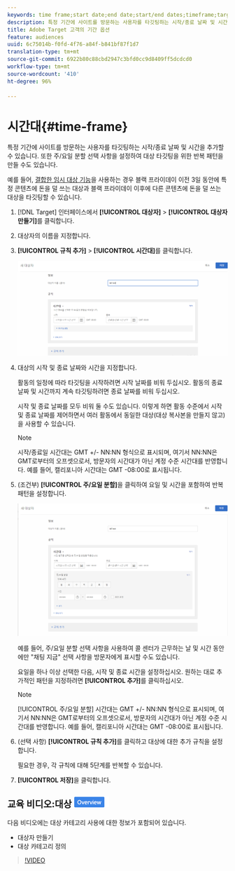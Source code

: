 ```yaml
---
keywords: time frame;start date;end date;start/end dates;timeframe;target schedule;week parting;day parting;parting
description: 특정 기간에 사이트를 방문하는 사용자를 타깃팅하는 시작/종료 날짜 및 시간을 추가할 수 있습니다. 또한 주/요일 분할 선택 사항을 설정하여 대상 타깃팅을 위한 반복 패턴을 만들 수도 있습니다.
title: Adobe Target 고객의 기간 옵션
feature: audiences
uuid: 6c75014b-f0fd-4f76-a84f-b841bf87f1d7
translation-type: tm+mt
source-git-commit: 6922b80c88cbd2947c3bfd0cc9d8409ff5dcdcd0
workflow-type: tm+mt
source-wordcount: '410'
ht-degree: 96%

---
```



# 시간대{#time-frame}

특정 기간에 사이트를 방문하는 사용자를 타깃팅하는 시작/종료 날짜 및 시간을 추가할 수 있습니다. 또한 주/요일 분할 선택 사항을 설정하여 대상 타깃팅을 위한 반복 패턴을 만들 수도 있습니다.

예를 들어, [결합한 임시 대상 기능](../../../c-target/combining-multiple-audiences.md#concept_A7386F1EA4394BD2AB72399C225981E5)을 사용하는 경우 블랙 프라이데이 이전 3일 동안에 특정 콘텐츠에 돈을 덜 쓰는 대상과 블랙 프라이데이 이후에 다른 콘텐츠에 돈을 덜 쓰는 대상을 타깃팅할 수 있습니다.

1. [!DNL Target] 인터페이스에서 **[!UICONTROL 대상자]** > **[!UICONTROL 대상자 만들기]**&#x200B;를 클릭합니다.
1. 대상자의 이름을 지정합니다.
1. **[!UICONTROL 규칙 추가]** > **[!UICONTROL 시간대]**&#x200B;를 클릭합니다.

   ![](assets/target_timeframe_dialog.png)

1. 대상의 시작 및 종료 날짜와 시간을 지정합니다.

   활동의 일정에 따라 타깃팅을 시작하려면 시작 날짜를 비워 두십시오. 활동의 종료 날짜 및 시간까지 계속 타깃팅하려면 종료 날짜를 비워 두십시오.

   시작 및 종료 날짜를 모두 비워 둘 수도 있습니다. 이렇게 하면 활동 수준에서 시작 및 종료 날짜를 제어하면서 여러 활동에서 동일한 대상(대상 복사본을 만들지 않고)을 사용할 수 있습니다.

   >[!NOTE]
   >
   >시작/종료일 시간대는 GMT +/- NN:NN 형식으로 표시되며, 여기서 NN:NN은 GMT로부터의 오프셋으로서, 방문자의 시간대가 아닌 계정 수준 시간대를 반영합니다. 예를 들어, 캘리포니아 시간대는 GMT -08:00로 표시됩니다.

1. (조건부) **[!UICONTROL 주/요일 분할]**&#x200B;을 클릭하여 요일 및 시간을 포함하여 반복 패턴을 설정합니다.

   ![주/요일 분할](assets/week_and_day_parting.png)

   예를 들어, 주/요일 분할 선택 사항을 사용하여 콜 센터가 근무하는 날 및 시간 동안에만 &quot;채팅 지금&quot; 선택 사항을 방문자에게 표시할 수도 있습니다.

   요일을 하나 이상 선택한 다음, 시작 및 종료 시간을 설정하십시오. 원하는 대로 추가적인 패턴을 지정하려면 **[!UICONTROL 추가]**&#x200B;를 클릭하십시오.

   >[!NOTE]
   >
   >[!UICONTROL 주/요일 분할] 시간대는 GMT +/- NN:NN 형식으로 표시되며, 여기서 NN:NN은 GMT로부터의 오프셋으로서, 방문자의 시간대가 아닌 계정 수준 시간대를 반영합니다. 예를 들어, 캘리포니아 시간대는 GMT -08:00로 표시됩니다.

1. (선택 사항) **[!UICONTROL 규칙 추가]**&#x200B;를 클릭하고 대상에 대한 추가 규칙을 설정합니다.

   필요한 경우, 각 규칙에 대해 5단계를 반복할 수 있습니다.

1. **[!UICONTROL 저장]**&#x200B;을 클릭합니다.

## 교육 비디오:대상 ![개요 배지 만들기](/help/assets/overview.png)

다음 비디오에는 대상 카테고리 사용에 대한 정보가 포함되어 있습니다.

* 대상자 만들기
* 대상 카테고리 정의

>[!VIDEO](https://video.tv.adobe.com/v/17392)
